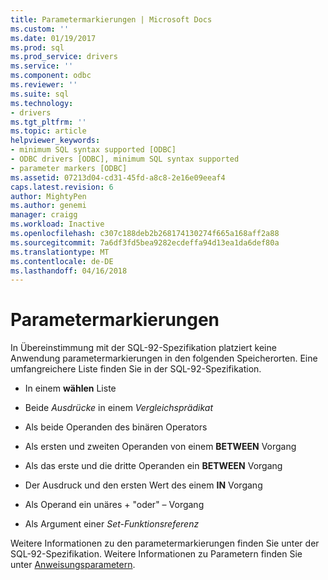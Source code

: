 ```yaml
---
title: Parametermarkierungen | Microsoft Docs
ms.custom: ''
ms.date: 01/19/2017
ms.prod: sql
ms.prod_service: drivers
ms.service: ''
ms.component: odbc
ms.reviewer: ''
ms.suite: sql
ms.technology:
- drivers
ms.tgt_pltfrm: ''
ms.topic: article
helpviewer_keywords:
- minimum SQL syntax supported [ODBC]
- ODBC drivers [ODBC], minimum SQL syntax supported
- parameter markers [ODBC]
ms.assetid: 07213d04-cd31-45fd-a8c8-2e16e09eeaf4
caps.latest.revision: 6
author: MightyPen
ms.author: genemi
manager: craigg
ms.workload: Inactive
ms.openlocfilehash: c307c188deb2b268174130274f665a168aff2a88
ms.sourcegitcommit: 7a6df3fd5bea9282ecdeffa94d13ea1da6def80a
ms.translationtype: MT
ms.contentlocale: de-DE
ms.lasthandoff: 04/16/2018
---
```

# <a name="parameter-markers"></a>Parametermarkierungen
In Übereinstimmung mit der SQL-92-Spezifikation platziert keine Anwendung parametermarkierungen in den folgenden Speicherorten. Eine umfangreichere Liste finden Sie in der SQL-92-Spezifikation.  
  
-   In einem **wählen** Liste  
  
-   Beide *Ausdrücke* in einem *Vergleichsprädikat*  
  
-   Als beide Operanden des binären Operators  
  
-   Als ersten und zweiten Operanden von einem **BETWEEN** Vorgang  
  
-   Als das erste und die dritte Operanden ein **BETWEEN** Vorgang  
  
-   Der Ausdruck und den ersten Wert des einem **IN** Vorgang  
  
-   Als Operand ein unäres + "oder" – Vorgang  
  
-   Als Argument einer *Set-Funktionsreferenz*  
  
 Weitere Informationen zu den parametermarkierungen finden Sie unter der SQL-92-Spezifikation. Weitere Informationen zu Parametern finden Sie unter [Anweisungsparametern](../../../odbc/reference/develop-app/statement-parameters.md).
